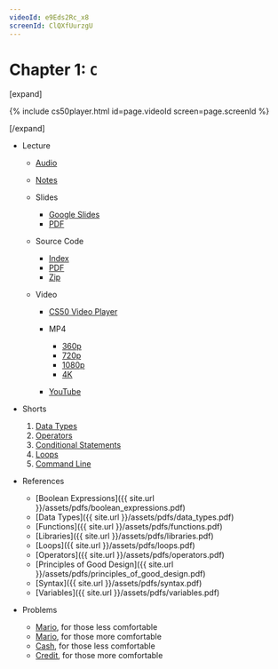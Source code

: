 ```yaml
---
videoId: e9Eds2Rc_x8
screenId: ClQXfUurzgU
---
```


# Chapter 1: ``C``
[expand]

{% include cs50player.html id=page.videoId screen=page.screenId %}

[/expand]

-   Lecture
    
    -   [Audio](https://cdn.cs50.net/2019/fall/lectures/1/lecture1.mp3.download)
    -   [Notes](notes)
    -   Slides
        
        -   [Google Slides](https://docs.google.com/presentation/d/191XW0DHWlW6WmAhYuFUYnZKUlDx0N4u4Fp81AeW-uNs/edit?usp=sharing)
        -   [PDF](https://cdn.cs50.net/2019/fall/lectures/1/lecture1.pdf)
        
    -   Source Code
        
        -   [Index](https://cdn.cs50.net/2019/fall/lectures/1/src1/)
        -   [PDF](https://cdn.cs50.net/2019/fall/lectures/1/src1.pdf)
        -   [Zip](https://cdn.cs50.net/2019/fall/lectures/1/src1.zip)
        
    -   Video
        
        -   [CS50 Video Player](https://video.cs50.io/e9Eds2Rc_x8?screen=ClQXfUurzgU)
        -   MP4
            
            -   [360p](https://cdn.cs50.net/2019/fall/lectures/1/lecture1-360p.mp4.download)
            -   [720p](https://cdn.cs50.net/2019/fall/lectures/1/lecture1-720p.mp4.download)
            -   [1080p](https://cdn.cs50.net/2019/fall/lectures/1/lecture1-1080p.mp4.download)
            -   [4K](https://cdn.cs50.net/2019/fall/lectures/1/lecture1-4k.mp4.download)
            
        -   [YouTube](https://youtu.be/e9Eds2Rc_x8)
        
    
-   Shorts
    
    1.  [Data Types](https://www.youtube.com/embed/q6K8KMqt8wQ)
    2.  [Operators](https://www.youtube.com/embed/7apBtlEkJzk?rel=0)
    3.  [Conditional Statements](https://www.youtube.com/embed/FqUeHzvci10?rel=0)
    4.  [Loops](https://www.youtube.com/embed/QOvo-xFL9II?rel=0)
    5.  [Command Line](https://www.youtube.com/embed/lnYKOnz9ln8?rel=0)
    
-   References
    
    -   [Boolean Expressions]({{ site.url }}/assets/pdfs/boolean_expressions.pdf)
    -   [Data Types]({{ site.url }}/assets/pdfs/data_types.pdf)
    -   [Functions]({{ site.url }}/assets/pdfs/functions.pdf)
    -   [Libraries]({{ site.url }}/assets/pdfs/libraries.pdf)
    -   [Loops]({{ site.url }}/assets/pdfs/loops.pdf)
    -   [Operators]({{ site.url }}/assets/pdfs/operators.pdf)
    -   [Principles of Good Design]({{ site.url }}/assets/pdfs/principles_of_good_design.pdf)
    -   [Syntax]({{ site.url }}/assets/pdfs/syntax.pdf)
    -   [Variables]({{ site.url }}/assets/pdfs/variables.pdf)
    
-   Problems
    
    -   [Mario](https://lab.cs50.io/cs-acs/labs/2021/fall/mario/less), for those less comfortable
    -   [Mario](https://lab.cs50.io/cs-acs/labs/2021/fall/mario/more), for those more comfortable
    -   [Cash](https://lab.cs50.io/cs-acs/labs/2021/fall/cash), for those less comfortable
    -   [Credit](https://lab.cs50.io/cs-acs/labs/2021/fall/credit), for those more comfortable
    